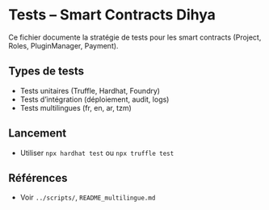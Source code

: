 # Tests – Smart Contracts Dihya

Ce fichier documente la stratégie de tests pour les smart contracts (Project, Roles, PluginManager, Payment).

## Types de tests
- Tests unitaires (Truffle, Hardhat, Foundry)
- Tests d’intégration (déploiement, audit, logs)
- Tests multilingues (fr, en, ar, tzm)

## Lancement
- Utiliser `npx hardhat test` ou `npx truffle test`

## Références
- Voir `../scripts/`, `README_multilingue.md`
